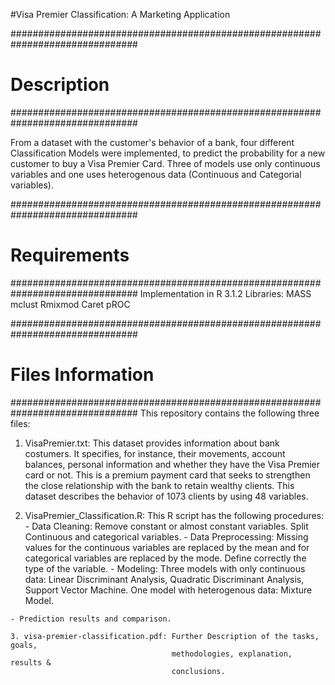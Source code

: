 #Visa Premier Classification: A Marketing Application

###############################################################################
#                               Description
###############################################################################

From a dataset with the customer's behavior of a bank, four different 
Classification Models were implemented, to predict the probability for a new 
customer to buy a Visa Premier Card. Three of models use only continuous 
variables and one uses heterogenous data (Continuous and Categorial variables).

###############################################################################
#                               Requirements
###############################################################################
Implementation in R 3.1.2
Libraries:
MASS
mclust
Rmixmod
Caret
pROC

###############################################################################
#                               Files Information
###############################################################################
This repository contains the following three files:

  1. VisaPremier.txt: This dataset provides information about bank costumers. It
     specifies, for instance, their movements, account balances, personal 
     information and whether they have the Visa Premier card or not. This is a
     premium payment card that seeks to strengthen the close relationship with 
     the bank to retain wealthy clients. This dataset describes the behavior 
     of 1073 clients by using 48 variables.
     
  2. VisaPremier_Classification.R: This R script has the following procedures:
    - Data Cleaning: Remove constant or almost constant variables. Split 
                     Continuous and categorical variables.
    - Data Preprocessing: Missing values for the continuous variables are 
                          replaced by the mean and for categorical variables are
                          replaced by the mode. Define correctly the type of the
                          variable.
    - Modeling: Three models with only continuous data: Linear Discriminant
                Analysis, Quadratic Discriminant Analysis, Support Vector 
                Machine. One model with heterogenous data: Mixture Model.

    - Prediction results and comparison.

    3. visa-premier-classification.pdf: Further Description of the tasks, goals,
                                        methodologies, explanation, results & 
                                        conclusions.
